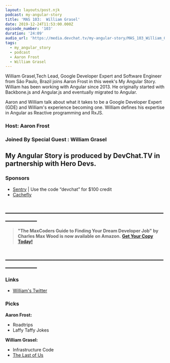 ```yaml
---
layout: layouts/post.njk
podcast: my-angular-story
title: 'MAS 103:  William Grasel'
date: 2019-12-24T11:53:00.000Z
episode_number: '103'
duration: '24:09'
audio_url: 'https://media.devchat.tv/my-angular-story/MAS_103_William_Grasel.mp3'
tags:
  - my_angular_story
  - podcast
  - Aaron Frost
  - William Grasel
---
```

William Grasel,Tech Lead, Google Developer Expert and Software Engineer from São Paulo, Brazil joins Aaron Frost in this week's My Angular Story. William has been working with Angular since 2013. He originally started with Backbone.js and Angular.js and eventually migrated to Angular.  

Aaron and William talk about what it takes to be a Google Developer Expert (GDE) and William's experience becoming one. William defines his expertise in Angular as Reactive programming and RxJS. 

### Host: **Aaron Frost**

### Joined By Special Guest : **William Grasel**

## **My Angular Story is produced by DevChat.TV in partnership with Hero Devs.**

### Sponsors

* [Sentry](http://sentry.io/) | Use the code “devchat” for $100 credit 
* [Cachefly](https://www.cachefly.com/)

## **\_\_\_\_\_\_\_\_\_\_\_\_\_\_\_\_\_\_\_\_\_\_\_\_\_\_\_\_\_\_\_\_\_\_\_\_\_\_\_\_\_\_\_\_\_\_\_\_\_\_\_\_\_\_\_\_\_\_\_\_**

> **"The MaxCoders Guide to Finding Your Dream Developer Job" by Charles Max Wood is now available on Amazon.**  **[Get Your Copy Today!](https://www.amazon.com/gp/product/B081MBL5C9/ref=as_li_ss_tl?ie=UTF8&linkCode=sl1&tag=devchattv-20&linkId=9d61363241636e2546ef46abba198746&language=en_US)**

## **\_\_\_\_\_\_\_\_\_\_\_\_\_\_\_\_\_\_\_\_\_\_\_\_\_\_\_\_\_\_\_\_\_\_\_\_\_\_\_\_\_\_\_\_\_\_\_\_\_\_\_\_\_\_\_\_\_\_\_\_**

### Links

* [William's Twitter](https://twitter.com/willgmbr)

### Picks

**Aaron Frost:**

* Roadtrips
* Laffy Taffy Jokes

**William Grasel:**

* Infrastructure Code
* [The Last of Us](https://www.playstation.com/en-us/games/the-last-of-us-remastered-ps4/)

